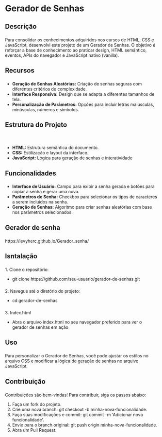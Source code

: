 <h1 align="left">Gerador de Senhas</h1>

###

<h2 align="left">Descrição</h2>

###

<p align="left">Para consolidar os conhecimentos adquiridos nos cursos de HTML, CSS e JavaScript, desenvolvi este projeto de um Gerador de Senhas. O objetivo é reforçar a base de conhecimento ao praticar design, HTML semântico, eventos, APIs do navegador e JavaScript nativo (vanilla).</p>

###

<h2 align="left">Recursos</h2>

###

<p align="left">
<ul>
  <li><strong>Geração de Senhas Aleatórias:</strong> Criação de senhas seguras com diferentes critérios de complexidade.<br></li>
  <li><strong>Interface Responsiva:</strong> Design que se adapta a diferentes tamanhos de tela.<br></li>
  <li><strong>Personalização de Parâmetros:</strong> Opções para incluir letras maiúsculas, minúsculas, números e símbolos.</li>
</ul>
</p>

###

<h2 align="left">Estrutura do Projeto</h2>

###
<p align="left"><br>
<ul>
  <li><strong>HTML:</strong> Estrutura semântica do documento.<br></li>
  <li><strong>CSS:</strong> Estilização e layout da interface.</li>
  <li><strong>JavaScript:</strong> Lógica para geração de senhas e interatividade</li>
</ul>
</p>

###

<h2 align="left">Funcionalidades</h2>

###

<p align="left">
<ul>
  <li><strong>Interface de Usuário:</strong> Campo para exibir a senha gerada e botões para copiar a senha e gerar uma nova.<br></li>
  <li><strong>Parâmetros de Senha:</strong> Checkbox para selecionar os tipos de caracteres a serem incluídos na senha.<br></li>
  <li><strong>Geração de Senhas:</strong> Algoritmo para criar senhas aleatórias com base nos parâmetros selecionados.</li>
</ul>

</p>

###

<h2 align="left">Gerador de senha</h2>

###

<p align="left">https://levyherc.github.io/Gerador_senha/</p>

###

<h2 align="left">Isntalação</h2>

###

<p align="left">1. Clone o repositório:<br>
<ul>
  <li>git clone https://github.com/seu-usuario/gerador-de-senhas.git</li>
</ul>
</p>

###

<p align="left">2. Navegue até o diretório do projeto:<br>
  <ul>
    <li>cd gerador-de-senhas</li>
  </ul>
</p>

###

<p align="left">3. Index.html
  <ul>
    <li>Abra o arquivo index.html no seu navegador preferido para ver o gerador de senhas em ação</li>
  </ul>
</p>

###

<h2 align="left">Uso</h2>

###

<p align="left">Para personalizar o Gerador de Senhas, você pode ajustar os estilos no arquivo CSS e modificar a lógica de geração de senhas no arquivo JavaScript.</p>

###

<h2 align="left">Contribuição</h2>

###

<p align="left">Contribuições são bem-vindas! Para contribuir, siga os passos abaixo:<br>
  <ol>
    <li>Faça um fork do projeto.<br></li>
    <li>Crie uma nova branch: git checkout -b minha-nova-funcionalidade.<br></li>
    <li>Faça suas modificações e commit: git commit -m 'Adicionar nova funcionalidade'.<br></li>
    <li>Envie para o branch original: git push origin minha-nova-funcionalidade.<br></li>
    <li>Abra um Pull Request.</li>
  </ol>
</p>

###
